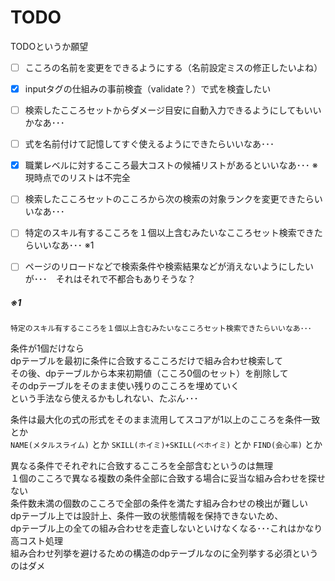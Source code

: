 # TODO

TODOというか願望  

 - [ ] こころの名前を変更をできるようにする（名前設定ミスの修正したいよね）  
 - [x] inputタグの仕組みの事前検査（validate？）で式を検査したい  
 - [ ] 検索したこころセットからダメージ目安に自動入力できるようにしてもいいかなあ･･･  
 - [ ] 式を名前付けて記憶してすぐ使えるようにできたらいいなあ･･･  
 - [x] 職業レベルに対するこころ最大コストの候補リストがあるといいなあ･･･  ※現時点でのリストは不完全  
 - [ ] 検索したこころセットのこころから次の検索の対象ランクを変更できたらいいなあ･･･  
 - [ ] 特定のスキル有するこころを１個以上含むみたいなこころセット検索できたらいいなあ･･･  ※1
 - [ ] ページのリロードなどで検索条件や検索結果などが消えないようにしたいが･･･　それはそれで不都合もありそうな？  
 
 
 
##### ※1
 

    特定のスキル有するこころを１個以上含むみたいなこころセット検索できたらいいなあ･･･


条件が1個だけなら   
dpテーブルを最初に条件に合致するこころだけで組み合わせ検索して  
その後、dpテーブルから本来初期値（こころ0個のセット）を削除して  
そのdpテーブルをそのまま使い残りのこころを埋めていく  
という手法なら使えるかもしれない、たぶん･･･  

条件は最大化の式の形式をそのまま流用してスコアが1以上のこころを条件一致とか  
`NAME(メタルスライム)` とか `SKILL(ホイミ)+SKILL(べホイミ)` とか `FIND(会心率)` とか  



異なる条件でそれぞれに合致するこころを全部含むというのは無理  
１個のこころで異なる複数の条件全部に合致する場合に妥当な組み合わせを探せない  
条件数未満の個数のこころで全部の条件を満たす組み合わせの検出が難しい   
dpテーブル上では設計上、条件一致の状態情報を保持できないため、  
dpテーブル上の全ての組み合わせを走査しないといけなくなる･･･これはかなり高コスト処理  
組み合わせ列挙を避けるための構造のdpテーブルなのに全列挙する必須というのはダメ   





